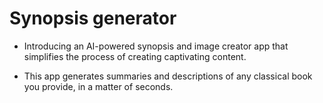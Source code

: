 # Synopsis generator

- Introducing an AI-powered synopsis and image creator app that simplifies the process of creating captivating content. 
        
- This app generates summaries and descriptions of any classical book you provide, in a matter of seconds. 
                